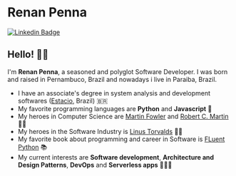 # Renan Penna

[![Linkedin Badge](https://img.shields.io/badge/-LinkedIn-blue?style=flat-square&logo=Linkedin&logoColor=white&link=https://www.linkedin.com/in/ubiratanfsoares/)](https://www.linkedin.com/in/renanv-penna/)

## Hello! 👋🏼

I'm **Renan Penna**, a seasoned and polyglot Software Developer. I was born and raised in Pernambuco, Brazil and nowadays i live in Paraiba, Brazil.

- I have an associate's degree in system analysis and development softwares ([Estacio](https://estacio.br/cursos/graduacao/analise-e-desenvolvimento-de-sistemas), Brazil) 🇧🇷
- My favorite programming languages are **Python** and **Javascript** 🐍
- My heroes in Computer Science are [Martin Fowler](https://martinfowler.com/) and [Robert C. Martin](https://en.wikipedia.org/wiki/Robert_C._Martin) 👨‍🏫
- My heroes in the Software Industry is [Linus Torvalds](https://en.wikipedia.org/wiki/Linus_Torvalds) 🦹‍♂️
- My favorite book about programming and career in Software is [FLuent Python](https://www.oreilly.com/library/view/fluent-python-2nd/9781492056348/) 📚
- My current interests are **Software development**, **Architecture and Design Patterns**, **DevOps** and **Serverless apps** 👨🏻‍💻 
